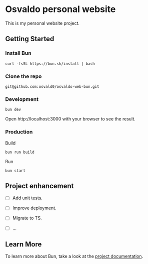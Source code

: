 # Osvaldo personal website

This is my personal website project.

## Getting Started

### Install Bun

```
curl -fsSL https://bun.sh/install | bash
```

### Clone the repo

```
git@github.com:osvald0/osvaldo-web-bun.git
```

### Development

```
bun dev
```

Open http://localhost:3000 with your browser to see the result.

### Production

Build
```
bun run build
```

Run
```
bun start
```

## Project enhancement

- [ ] Add unit tests.
- [ ] Improve deployment.
- [ ] Migrate to TS.
- [ ] ...


## Learn More

To learn more about Bun, take a look at the [project documentation](https://bun.sh/).
